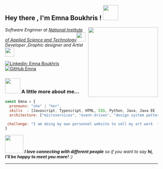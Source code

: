 <h2> Hey there , I'm Emna Boukhris ! <img src="https://media.giphy.com/media/mGcNjsfWAjY5AEZNw6/giphy.gif" width="50"></h2>
<img align='right' src="https://media.giphy.com/media/ieyl9zmCjO4b4t6qoY/giphy.gif" width="230">
<p><em>Software Enginner at <a href="http://www.unb.br">National Institute of Applied Science and Technology</a><img src="https://media.giphy.com/media/fYSnHlufseco8Fh93Z/giphy.gif" width="30"></br>Developer ,Graphic designer  and Artist </a><img src="https://media.giphy.com/media/WUlplcMpOCEmTGBtBW/giphy.gif" width="30"> 
</em></p>

[![Linkedin: Emna Boukhris](https://img.shields.io/badge/-thaianebraga-blue?style=flat-square&logo=Linkedin&logoColor=white&link=https:https://www.linkedin.com/in/emna-boukhris-611014214/)](https://www.linkedin.com/in/emna-boukhris-611014214/)
[![GitHub Emna](https://img.shields.io/github/followers/thaiane?label=follow&style=social)](https://github.com/Thaiane)


### <img src="https://media.giphy.com/media/VgCDAzcKvsR6OM0uWg/giphy.gif" width="50"> A little more about me...  

```javascript
const Emna = {
  pronouns: "she" | "her",
  skills  : [Javascript, Typescript, HTML, CSS, Python, Java, Java EE , C++ , C , php , symphony , React , next Js , MySQL , Spring Boot ],
  architecture: ["microservices", "event-driven", "design system pattern"],

 challenge: "I am doing my own personnel website to sell my art work  focused on next js and nest "
}
```

<img src="https://media.giphy.com/media/LnQjpWaON8nhr21vNW/giphy.gif" width="60"> <em><b>I love connecting with different people</b> so if you want to say <b>hi, I'll be happy to meet you more!</b> :)</em>

---

